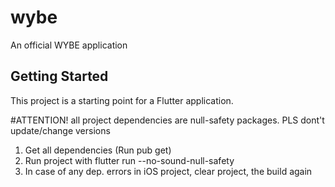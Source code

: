 # wybe

An official WYBE application

## Getting Started

This project is a starting point for a Flutter application.

#ATTENTION! all project dependencies are null-safety packages. PLS dont't update/change versions
1. Get all dependencies (Run pub get)
2. Run project with flutter run --no-sound-null-safety
3. In case of any dep. errors in iOS project, clear project, the build again
